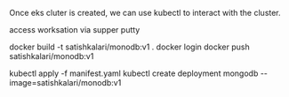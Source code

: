 Once eks cluter is created, we can use kubectl to interact with the cluster. 

access worksation via supper putty


docker build -t satishkalari/monodb:v1 .
docker login
docker push satishkalari/monodb:v1

kubectl apply -f manifest.yaml
kubectl create deployment mongodb --image=satishkalari/monodb:v1


